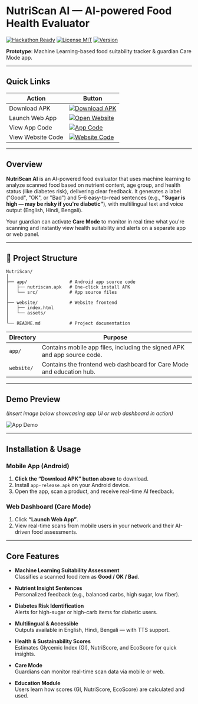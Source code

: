 #  NutriScan AI — AI-powered Food Health Evaluator 

[![Hackathon Ready](https://img.shields.io/badge/Hackathon-ready-blue.svg)](#)
[![License MIT](https://img.shields.io/badge/License-MIT-green.svg)](LICENSE)
[![Version](https://img.shields.io/badge/version-1.0.0-orange.svg)](#)

**Prototype**: Machine Learning-based food suitability tracker & guardian Care Mode app.

---

##  Quick Links

| Action | Button |
|--------|--------|
| Download APK | [![Download APK](https://img.shields.io/badge/APK-green?logo=android)](app/app-release.apk) |
| Launch Web App | [![Open Website](https://img.shields.io/badge/Web_App-blue?logo=chrome)](website/index.html) |
| View App Code | [![App Code](https://img.shields.io/badge/View_App–Directory-brightgreen)](app/) |
| View Website Code | [![Website Code](https://img.shields.io/badge/View_Website–Directory-lightgrey)](website/) |

---

##  Overview

**NutriScan AI** is an AI-powered food evaluator that uses machine learning to analyze scanned food based on nutrient content, age group, and health status (like diabetes risk), delivering clear feedback. It generates a label ("Good", "OK", or "Bad") and 5–6 easy-to-read sentences (e.g., **"Sugar is high — may be risky if you're diabetic"**), with multilingual text and voice output (English, Hindi, Bengali).

Your guardian can activate **Care Mode** to monitor in real time what you're scanning and instantly view health suitability and alerts on a separate app or web panel.

---

## 📂 Project Structure
```plaintext
NutriScan/
│
├── app/                # Android app source code
│   ├── nutriscan.apk   # One-click install APK
│   └── src/            # App source files
│
├── website/            # Website frontend
│   ├── index.html
│   └── assets/
│
└── README.md           # Project documentation
```

| Directory | Purpose |
|-----------|---------|
| `app/` | Contains mobile app files, including the signed APK and app source code. |
| `website/` | Contains the frontend web dashboard for Care Mode and education hub. |

---

##  Demo Preview

*(Insert image below showcasing app UI or web dashboard in action)*

![App Demo](docs/demo-screenshot.png)

---

##  Installation & Usage

###  Mobile App (Android)
1. **Click the “Download APK” button above** to download.
2. Install `app-release.apk` on your Android device.
3. Open the app, scan a product, and receive real-time AI feedback.

###  Web Dashboard (Care Mode)
1. Click **“Launch Web App”**.
2. View real-time scans from mobile users in your network and their AI-driven food assessments.

---

##  Core Features

- **Machine Learning Suitability Assessment**  
  Classifies a scanned food item as **Good / OK / Bad**.

- **Nutrient Insight Sentences**  
  Personalized feedback (e.g., balanced carbs, high sugar, low fiber).

- **Diabetes Risk Identification**  
  Alerts for high-sugar or high-carb items for diabetic users.

- **Multilingual & Accessible**  
  Outputs available in English, Hindi, Bengali — with TTS support.

- **Health & Sustainability Scores**  
  Estimates Glycemic Index (GI), NutriScore, and EcoScore for quick insights.

- **Care Mode**  
  Guardians can monitor real-time scan data via mobile or web.

- **Education Module**  
  Users learn how scores (GI, NutriScore, EcoScore) are calculated and used.

